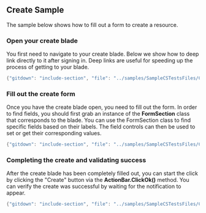 <properties title="" pageTitle="Create Sample" description="" authors="" />

## Create Sample
The sample below shows how to fill out a form to create a resource.

### Open your create blade
You first need to navigate to your create blade.  Below we show how to deep link directly to it after signing in.  Deep links are useful for speeding up the process of getting to your blade.  

```cs
{"gitdown": "include-section", "file": "../samples/SampleCSTestsFiles/CreateTest.cs", "section": "config#openCreateViaDeepLink"}
```

### Fill out the create form
Once you have the create blade open, you need to fill out the form.  In order to find fields, you should first grab an instance of the **FormSection** class that corresponds to the blade.  You can use the FormSection class to find specific fields based on their labels.  The field controls can then be used to set or get their corresponding values.

```cs
{"gitdown": "include-section", "file": "../samples/SampleCSTestsFiles/CreateTest.cs", "section": "config#fillOutCreateForm"}
```

### Completing the create and validating success
After the create blade has been completely filled out, you can start the click by clicking the "Create" button via the **ActionBar.ClickOk()** method.  You can verify the create was successful by waiting for the notification to appear.  

```cs
{"gitdown": "include-section", "file": "../samples/SampleCSTestsFiles/CreateTest.cs", "section": "config#clickCreateAndVerify"}
```